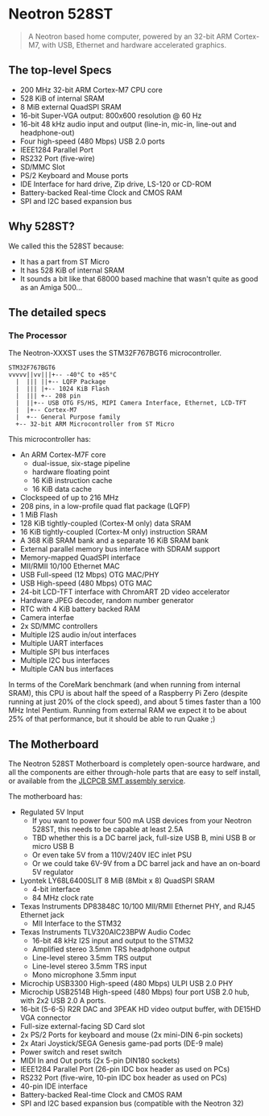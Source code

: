 # Neotron 528ST

> A Neotron based home computer, powered by an 32-bit ARM Cortex-M7, with USB, Ethernet and hardware accelerated graphics.

## The top-level Specs

* 200 MHz 32-bit ARM Cortex-M7 CPU core
* 528 KiB of internal SRAM
* 8 MiB external QuadSPI SRAM
* 16-bit Super-VGA output: 800x600 resolution @ 60 Hz
* 16-bit 48 kHz audio input and output (line-in, mic-in, line-out and headphone-out)
* Four high-speed (480 Mbps) USB 2.0 ports
* IEEE1284 Parallel Port
* RS232 Port (five-wire)
* SD/MMC Slot
* PS/2 Keyboard and Mouse ports
* IDE Interface for hard drive, Zip drive, LS-120 or CD-ROM
* Battery-backed Real-time Clock and CMOS RAM
* SPI and I2C based expansion bus

## Why 528ST?

We called this the 528ST because:

* It has a part from ST Micro
* It has 528 KiB of internal SRAM
* It sounds a bit like that 68000 based machine that wasn't quite as good as an Amiga 500...

## The detailed specs

### The Processor

The Neotron-XXXST uses the STM32F767BGT6 microcontroller.

```
STM32F767BGT6
vvvvv||vv|||+-- -40°C to +85°C
  |  ||| ||+-- LQFP Package
  |  ||| |+-- 1024 KiB Flash
  |  ||| +-- 208 pin
  |  ||+-- USB OTG FS/HS, MIPI Camera Interface, Ethernet, LCD-TFT
  |  |+-- Cortex-M7
  |  +-- General Purpose family
  +-- 32-bit ARM Microcontroller from ST Micro
```

This microcontroller has:

* An ARM Cortex-M7F core
  * dual-issue, six-stage pipeline
  * hardware floating point
  * 16 KiB instruction cache
  * 16 KiB data cache  
* Clockspeed of up to 216 MHz
* 208 pins, in a low-profile quad flat package (LQFP)
* 1 MiB Flash
* 128 KiB tightly-coupled (Cortex-M only) data SRAM
* 16 KiB tightly-coupled (Cortex-M only) instruction SRAM
* A 368 KiB SRAM bank and a separate 16 KiB SRAM bank
* External parallel memory bus interface with SDRAM support
* Memory-mapped QuadSPI interface
* MII/RMII 10/100 Ethernet MAC
* USB Full-speed (12 Mbps) OTG MAC/PHY
* USB High-speed (480 Mbps) OTG MAC
* 24-bit LCD-TFT interface with ChromART 2D video accelerator
* Hardware JPEG decoder, random number generator
* RTC with 4 KiB battery backed RAM
* Camera interfae
* 2x SD/MMC controllers
* Multiple I2S audio in/out interfaces
* Multiple UART interfaces
* Multiple SPI bus interfaces
* Multiple I2C bus interfaces
* Multiple CAN bus interfaces

In terms of the CoreMark benchmark (and when running from internal SRAM), this CPU is about half the speed of a Raspberry Pi Zero (despite running at just 20% of the clock speed), and about 5 times faster than a 100 MHz Intel Pentium. Running from external RAM we expect it to be about 25% of that performance, but it should be able to run Quake ;)

## The Motherboard

The Neotron 528ST Motherboard is completely open-source hardware, and all the components are either through-hole parts that are easy to self install, or available from the [JLCPCB SMT assembly service].

The motherboard has:

* Regulated 5V Input
  * If you want to power four 500 mA USB devices from your Neotron 528ST, this needs to be capable at least 2.5A
  * TBD whether this is a DC barrel jack, full-size USB B, mini USB B or micro USB B
  * Or even take 5V from a 110V/240V IEC inlet PSU
  * Or we could take 6V-9V from a DC barrel jack and have an on-board 5V regulator
* Lyontek LY68L6400SLIT 8 MiB (8Mbit x 8) QuadSPI SRAM
  * 4-bit interface
  * 84 MHz clock rate
* Texas Instruments DP83848C 10/100 MII/RMII Ethernet PHY, and RJ45 Ethernet jack
  * MII Interface to the STM32
* Texas Instruments TLV320AIC23BPW Audio Codec
  * 16-bit 48 kHz I2S input and output to the STM32
  * Amplified stereo 3.5mm TRS headphone output
  * Line-level stereo 3.5mm TRS output
  * Line-level stereo 3.5mm TRS input
  * Mono microphone 3.5mm input
* Microchip USB3300 High-speed (480 Mbps) ULPI USB 2.0 PHY
* Microchip USB2514B High-speed (480 Mbps) four port USB 2.0 hub, with 2x2 USB 2.0 A ports.
* 16-bit (5-6-5) R2R DAC and 3PEAK HD video output buffer, with DE15HD VGA connector
* Full-size external-facing SD Card slot
* 2x PS/2 Ports for keyboard and mouse (2x mini-DIN 6-pin sockets)
* 2x Atari Joystick/SEGA Genesis game-pad ports (DE-9 male)
* Power switch and reset switch
* MIDI In and Out ports (2x 5-pin DIN180 sockets)
* IEEE1284 Parallel Port (26-pin IDC box header as used on PCs)
* RS232 Port (five-wire, 10-pin IDC box header as used on PCs)
* 40-pin IDE interface
* Battery-backed Real-time Clock and CMOS RAM
* SPI and I2C based expansion bus (compatible with the Neotron 32)

[JLCPCB SMT assembly service]: https://jlcpcb.com/parts
